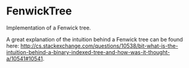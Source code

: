 # FenwickTree
Implementation of a Fenwick tree.

A great explanation of the intuition behind a Fenwick tree can be found here: http://cs.stackexchange.com/questions/10538/bit-what-is-the-intuition-behind-a-binary-indexed-tree-and-how-was-it-thought-a/10541#10541.
